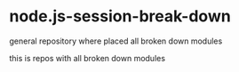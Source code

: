 # node.js-session-break-down
general repository where placed all broken down modules

this is repos with all broken down modules 

